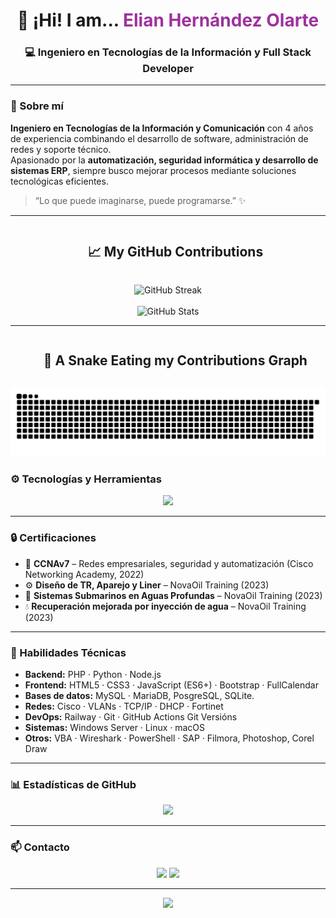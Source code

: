  <h1 align="center">👋 ¡Hi! I am... <span style="color:#9E329E;">Elian Hernández Olarte</span></h1>
<h3 align="center">💻 Ingeniero en Tecnologías de la Información y Full Stack Developer</h3>

---

### 🧠 Sobre mí

 **Ingeniero en Tecnologías de la Información y Comunicación** con 4 años de experiencia combinando el desarrollo de software, administración de redes y soporte técnico.  
Apasionado por la **automatización, seguridad informática y desarrollo de sistemas ERP**, siempre busco mejorar procesos mediante soluciones tecnológicas eficientes.

> “Lo que puede imaginarse, puede programarse.” ✨

---
<!--h2 without bottom border-->
<div id="user-content-toc">
  <ul align="center">
    <summary><h2 style="display: inline-block"> 📈 My GitHub Contributions </h2></summary>
  </ul>
</div>


<div align="center">
  <img src="https://github-readme-streak-stats.herokuapp.com?user=IDGS-901-22001379&theme=tokyonight&hide_border=true" alt="GitHub Streak" />
  <br/><br/>
  <img src="https://github-readme-stats.vercel.app/api?username=IDGS-901-22001379&show_icons=true&theme=tokyonight&hide_border=true" alt="GitHub Stats" />
</div>

---
<!--h2 without bottom border-->
<div id="user-content-toc">
  <ul align="center">
    <summary><h2 style="display: inline-block"> 🐍 A Snake Eating my Contributions Graph </h2></summary>
  </ul>
</div>



<p align="center">
  <img src="https://raw.githubusercontent.com/IDGS-901-22001379/IDGS-901-22001379/output/snake-github-dark.svg" alt="Snake Game"/>
</p>


### ⚙️ Tecnologías y Herramientas

<p align="center">
  <img src="https://skillicons.dev/icons?i=php,python,js,html,css,bootstrap,nodejs,mysql,linux,git,github,vscode,docker,react,laravel,flask" />
</p>

---

### 🔒 Certificaciones

- 🧩 **CCNAv7** – Redes empresariales, seguridad y automatización (Cisco Networking Academy, 2022)  
- ⚙️ **Diseño de TR, Aparejo y Liner** – NovaOil Training (2023)  
- 🌊 **Sistemas Submarinos en Aguas Profundas** – NovaOil Training (2023)  
- 💧 **Recuperación mejorada por inyección de agua** – NovaOil Training (2023)

---

### 🧰 Habilidades Técnicas

- **Backend:** PHP · Python · Node.js  
- **Frontend:** HTML5 · CSS3 · JavaScript (ES6+) · Bootstrap · FullCalendar  
- **Bases de datos:** MySQL · MariaDB, PosgreSQL, SQLite.
- **Redes:** Cisco · VLANs · TCP/IP · DHCP · Fortinet  
- **DevOps:** Railway · Git · GitHub Actions  Git Versións
- **Sistemas:** Windows Server · Linux · macOS  
- **Otros:** VBA · Wireshark · PowerShell · SAP · Filmora, Photoshop, Corel Draw

---

### 📊 Estadísticas de GitHub

<p align="center">
  <img src="https://github-readme-stats.vercel.app/api?username=jernelolart&show_icons=true&theme=radical&hide_border=true" height="165">


---

### 📫 Contacto

<p align="center">
  <a href="mailto:jernelx7@gmail.com"><img src="https://img.shields.io/badge/Correo-9E329E?style=for-the-badge&logo=gmail&logoColor=white"></a>
  <a href="https://www.linkedin.com/in/elian-olart"><img src="https://img.shields.io/badge/LinkedIn-9E329E?style=for-the-badge&logo=linkedin&logoColor=white"></a>
</p>

---

<p align="center">
  <img src="https://raw.githubusercontent.com/rafaballerini/rafaballerini/main/gifs/code.gif" width="220px" />
</p>

